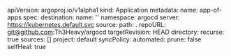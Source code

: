 apiVersion: argoproj.io/v1alpha1
kind: Application
metadata:
  name: app-of-apps
spec:
  destination:
    name: ''
    namespace: argocd
    server: https://kubernetes.default.svc
  source:
    path: .
    repoURL: git@github.com:Th3Heavy/argocd
    targetRevision: HEAD
    directory:
      recurse: true
  sources: []
  project: default
  syncPolicy:
    automated:
      prune: false
      selfHeal: true
